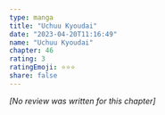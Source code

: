 ```yaml
---
type: manga
title: "Uchuu Kyoudai"
date: "2023-04-20T11:16:49"
name: "Uchuu Kyoudai"
chapter: 46
rating: 3
ratingEmoji: ⭐️⭐️⭐️
share: false
---
```


*[No review was written for this chapter]*
